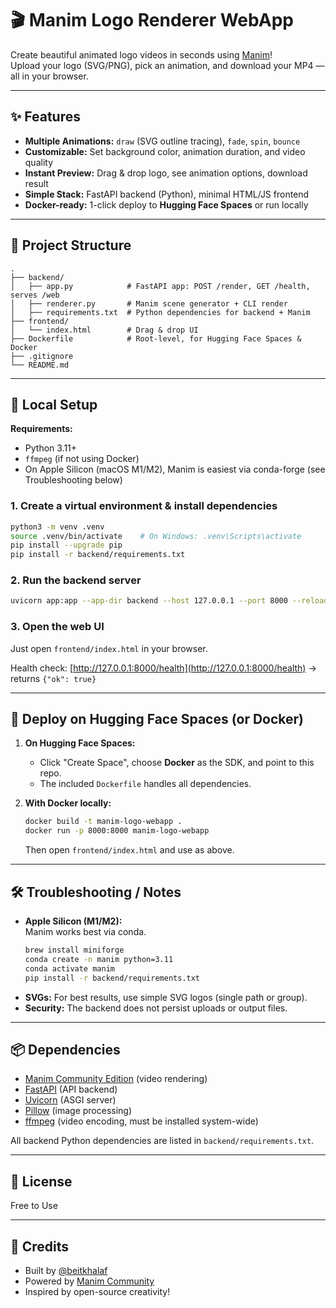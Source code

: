 # 🎬 Manim Logo Renderer WebApp

Create beautiful animated logo videos in seconds using [Manim](https://www.manim.community/)!  
Upload your logo (SVG/PNG), pick an animation, and download your MP4 — all in your browser.

---

## ✨ Features
- **Multiple Animations:** `draw` (SVG outline tracing), `fade`, `spin`, `bounce`
- **Customizable:** Set background color, animation duration, and video quality
- **Instant Preview:** Drag & drop logo, see animation options, download result
- **Simple Stack:** FastAPI backend (Python), minimal HTML/JS frontend
- **Docker-ready:** 1-click deploy to **Hugging Face Spaces** or run locally

---

## 📂 Project Structure
```
.
├── backend/
│   ├── app.py            # FastAPI app: POST /render, GET /health, serves /web
│   ├── renderer.py       # Manim scene generator + CLI render
│   ├── requirements.txt  # Python dependencies for backend + Manim
├── frontend/
│   └── index.html        # Drag & drop UI
├── Dockerfile            # Root-level, for Hugging Face Spaces & Docker
├── .gitignore
└── README.md
```

---

## 🚀 Local Setup

**Requirements:**  
- Python 3.11+  
- `ffmpeg` (if not using Docker)  
- On Apple Silicon (macOS M1/M2), Manim is easiest via conda-forge (see Troubleshooting below)

### 1. Create a virtual environment & install dependencies
```bash
python3 -m venv .venv
source .venv/bin/activate    # On Windows: .venv\Scripts\activate
pip install --upgrade pip
pip install -r backend/requirements.txt
```

### 2. Run the backend server
```bash
uvicorn app:app --app-dir backend --host 127.0.0.1 --port 8000 --reload
```

### 3. Open the web UI
Just open `frontend/index.html` in your browser.

Health check: [http://127.0.0.1:8000/health](http://127.0.0.1:8000/health) → returns `{"ok": true}`

---

## 🐳 Deploy on Hugging Face Spaces (or Docker)

1. **On Hugging Face Spaces:**  
   - Click "Create Space", choose **Docker** as the SDK, and point to this repo.
   - The included `Dockerfile` handles all dependencies.

2. **With Docker locally:**  
   ```bash
   docker build -t manim-logo-webapp .
   docker run -p 8000:8000 manim-logo-webapp
   ```
   Then open `frontend/index.html` and use as above.

---

## 🛠️ Troubleshooting / Notes
- **Apple Silicon (M1/M2):**  
  Manim works best via conda.  
  ```bash
  brew install miniforge
  conda create -n manim python=3.11
  conda activate manim
  pip install -r backend/requirements.txt
  ```
- **SVGs:** For best results, use simple SVG logos (single path or group).
- **Security:** The backend does not persist uploads or output files.

---

## 📦 Dependencies
- [Manim Community Edition](https://www.manim.community/) (video rendering)
- [FastAPI](https://fastapi.tiangolo.com/) (API backend)
- [Uvicorn](https://www.uvicorn.org/) (ASGI server)
- [Pillow](https://python-pillow.org/) (image processing)
- [ffmpeg](https://ffmpeg.org/) (video encoding, must be installed system-wide)

All backend Python dependencies are listed in `backend/requirements.txt`.

---

## 📝 License

Free to Use

---

## 🙏 Credits

- Built by [@beitkhalaf](https://github.com/beitkhalaf)
- Powered by [Manim Community](https://www.manim.community/)
- Inspired by open-source creativity!

